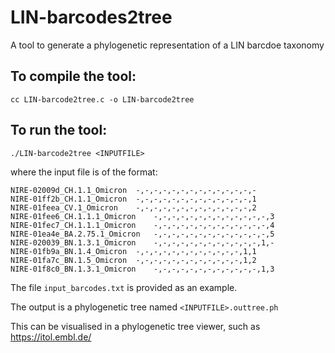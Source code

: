 # LIN-barcodes2tree
 A tool to generate a phylogenetic representation of a LIN barcdoe taxonomy

 ## To compile the tool:

 ```
cc LIN-barcode2tree.c -o LIN-barcode2tree
```
## To run the tool:

```
./LIN-barcode2tree <INPUTFILE>
```

where the input file is of the format:

```
NIRE-02009d_CH.1.1_Omicron	-,-,-,-,-,-,-,-,-,-,-,-,-,-
NIRE-01ff2b_CH.1.1_Omicron	-,-,-,-,-,-,-,-,-,-,-,-,-,1
NIRE-01feea_CV.1_Omicron	-,-,-,-,-,-,-,-,-,-,-,-,-,2
NIRE-01fee6_CH.1.1.1_Omicron	-,-,-,-,-,-,-,-,-,-,-,-,-,3
NIRE-01fec7_CH.1.1.1_Omicron	-,-,-,-,-,-,-,-,-,-,-,-,-,4
NIRE-01ea4e_BA.2.75.1_Omicron	-,-,-,-,-,-,-,-,-,-,-,-,-,5
NIRE-020039_BN.1.3.1_Omicron	-,-,-,-,-,-,-,-,-,-,-,-,1,-
NIRE-01fb9a_BN.1.4_Omicron	-,-,-,-,-,-,-,-,-,-,-,-,1,1
NIRE-01fa7c_BN.1.5_Omicron	-,-,-,-,-,-,-,-,-,-,-,-,1,2
NIRE-01f8c0_BN.1.3.1_Omicron	-,-,-,-,-,-,-,-,-,-,-,-,1,3
```

The file `input_barcodes.txt` is provided as an example.

The output is a phylogenetic tree named `<INPUTFILE>.outtree.ph`

This can be visualised in a phylogenetic tree viewer, such as https://itol.embl.de/




